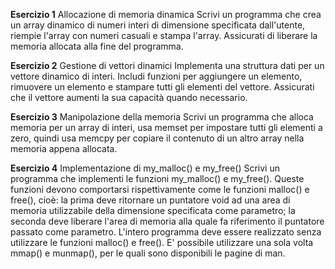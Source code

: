 __Esercizio 1__
Allocazione di memoria dinamica
Scrivi un programma che crea un array dinamico di numeri interi di dimensione specificata dall'utente, riempie l'array con numeri casuali e stampa l'array. Assicurati di liberare la memoria allocata alla fine del programma.

__Esercizio 2__
Gestione di vettori dinamici
Implementa una struttura dati per un vettore dinamico di interi. Includi funzioni per aggiungere un elemento, rimuovere un elemento e stampare tutti gli elementi del vettore. Assicurati che il vettore aumenti la sua capacità quando necessario.

__Esercizio 3__
Manipolazione della memoria
Scrivi un programma che alloca memoria per un array di interi, usa memset per impostare tutti gli elementi a zero, quindi usa memcpy per copiare il contenuto di un altro array nella memoria appena allocata.

__Esercizio 4__
Implementazione di my_malloc() e my_free()
Scrivi un programma che implementi le funzioni my_malloc() e my_free(). Queste funzioni devono comportarsi rispettivamente come le funzioni malloc() e free(), cioè: la prima deve ritornare un puntatore void ad una area di memoria utilizzabile della dimensione specificata come parametro; la seconda deve liberare l'area di memoria alla quale fa riferimento il puntatore passato come parametro. L'intero programma deve essere realizzato senza utilizzare le funzioni malloc() e free(). E' possibile utilizzare una sola volta mmap() e munmap(), per le quali sono disponibili le pagine di man.